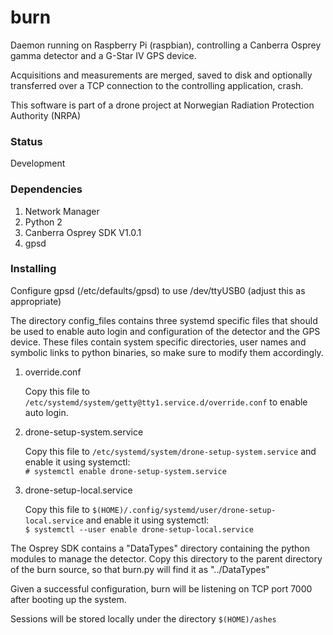 # burn
Daemon running on Raspberry Pi (raspbian), controlling a Canberra Osprey gamma detector and a G-Star IV GPS device.

Acquisitions and measurements are merged, saved to disk and optionally transferred over a TCP connection to the controlling application, crash.

This software is part of a drone project at Norwegian Radiation Protection Authority (NRPA)

### Status
   Development

### Dependencies
1. Network Manager
2. Python 2
3. Canberra Osprey SDK V1.0.1
4. gpsd

### Installing

Configure gpsd (/etc/defaults/gpsd) to use /dev/ttyUSB0 (adjust this as appropriate)

The directory config_files contains three systemd specific files that should be used to enable auto login
and configuration of the detector and the GPS device. These files contain system specific directories,
user names and symbolic links to python binaries, so make sure to modify them accordingly.

1. override.conf

   Copy this file to ``/etc/systemd/system/getty@tty1.service.d/override.conf`` to enable auto login.

2. drone-setup-system.service

   Copy this file to ``/etc/systemd/system/drone-setup-system.service`` and enable it using systemctl:  
   `# systemctl enable drone-setup-system.service`

3. drone-setup-local.service

   Copy this file to ``$(HOME)/.config/systemd/user/drone-setup-local.service`` and enable it using systemctl:  
   `$ systemctl --user enable drone-setup-local.service`

The Osprey SDK contains a "DataTypes" directory containing the python modules to manage the detector.
Copy this directory to the parent directory of the burn source, so that burn.py will find it as "../DataTypes"

Given a successful configuration, burn will be listening on TCP port 7000 after booting up
the system.

Sessions will be stored locally under the directory ``$(HOME)/ashes``


